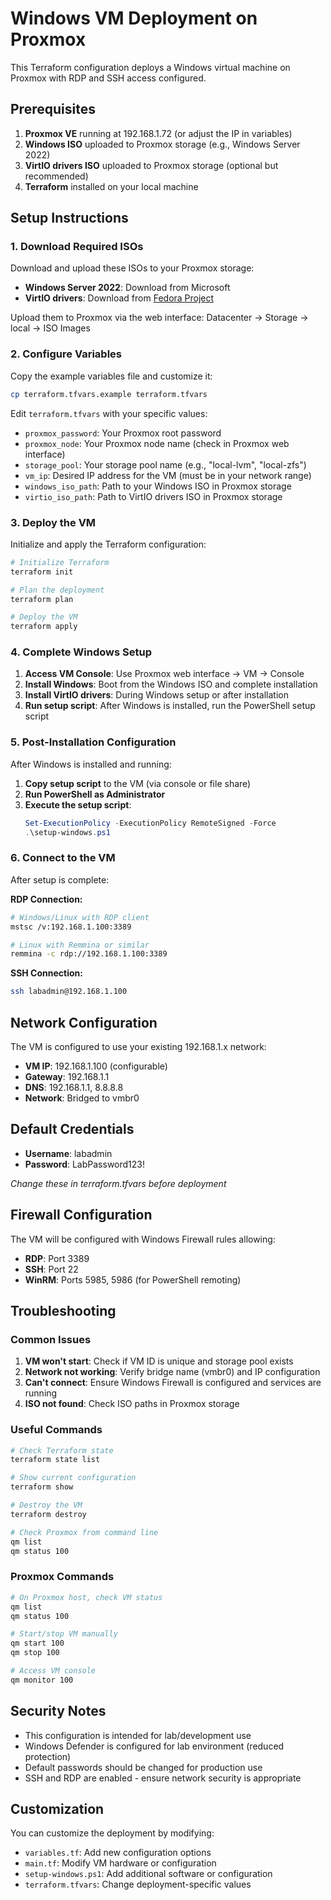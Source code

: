 # Windows VM Deployment on Proxmox

This Terraform configuration deploys a Windows virtual machine on Proxmox with RDP and SSH access configured.

## Prerequisites

1. **Proxmox VE** running at 192.168.1.72 (or adjust the IP in variables)
2. **Windows ISO** uploaded to Proxmox storage (e.g., Windows Server 2022)
3. **VirtIO drivers ISO** uploaded to Proxmox storage (optional but recommended)
4. **Terraform** installed on your local machine

## Setup Instructions

### 1. Download Required ISOs

Download and upload these ISOs to your Proxmox storage:

- **Windows Server 2022**: Download from Microsoft
- **VirtIO drivers**: Download from [Fedora Project](https://fedorapeople.org/groups/virt/virtio-win/direct-downloads/stable-virtio/virtio-win.iso)

Upload them to Proxmox via the web interface: Datacenter → Storage → local → ISO Images

### 2. Configure Variables

Copy the example variables file and customize it:

```bash
cp terraform.tfvars.example terraform.tfvars
```

Edit `terraform.tfvars` with your specific values:

- `proxmox_password`: Your Proxmox root password
- `proxmox_node`: Your Proxmox node name (check in Proxmox web interface)
- `storage_pool`: Your storage pool name (e.g., "local-lvm", "local-zfs")
- `vm_ip`: Desired IP address for the VM (must be in your network range)
- `windows_iso_path`: Path to your Windows ISO in Proxmox storage
- `virtio_iso_path`: Path to VirtIO drivers ISO in Proxmox storage

### 3. Deploy the VM

Initialize and apply the Terraform configuration:

```bash
# Initialize Terraform
terraform init

# Plan the deployment
terraform plan

# Deploy the VM
terraform apply
```

### 4. Complete Windows Setup

1. **Access VM Console**: Use Proxmox web interface → VM → Console
2. **Install Windows**: Boot from the Windows ISO and complete installation
3. **Install VirtIO drivers**: During Windows setup or after installation
4. **Run setup script**: After Windows is installed, run the PowerShell setup script

### 5. Post-Installation Configuration

After Windows is installed and running:

1. **Copy setup script** to the VM (via console or file share)
2. **Run PowerShell as Administrator**
3. **Execute the setup script**:
   ```powershell
   Set-ExecutionPolicy -ExecutionPolicy RemoteSigned -Force
   .\setup-windows.ps1
   ```

### 6. Connect to the VM

After setup is complete:

**RDP Connection:**
```bash
# Windows/Linux with RDP client
mstsc /v:192.168.1.100:3389

# Linux with Remmina or similar
remmina -c rdp://192.168.1.100:3389
```

**SSH Connection:**
```bash
ssh labadmin@192.168.1.100
```

## Network Configuration

The VM is configured to use your existing 192.168.1.x network:

- **VM IP**: 192.168.1.100 (configurable)
- **Gateway**: 192.168.1.1
- **DNS**: 192.168.1.1, 8.8.8.8
- **Network**: Bridged to vmbr0

## Default Credentials

- **Username**: labadmin
- **Password**: LabPassword123!

*Change these in terraform.tfvars before deployment*

## Firewall Configuration

The VM will be configured with Windows Firewall rules allowing:

- **RDP**: Port 3389
- **SSH**: Port 22
- **WinRM**: Ports 5985, 5986 (for PowerShell remoting)

## Troubleshooting

### Common Issues

1. **VM won't start**: Check if VM ID is unique and storage pool exists
2. **Network not working**: Verify bridge name (vmbr0) and IP configuration
3. **Can't connect**: Ensure Windows Firewall is configured and services are running
4. **ISO not found**: Check ISO paths in Proxmox storage

### Useful Commands

```bash
# Check Terraform state
terraform state list

# Show current configuration
terraform show

# Destroy the VM
terraform destroy

# Check Proxmox from command line
qm list
qm status 100
```

### Proxmox Commands

```bash
# On Proxmox host, check VM status
qm list
qm status 100

# Start/stop VM manually
qm start 100
qm stop 100

# Access VM console
qm monitor 100
```

## Security Notes

- This configuration is intended for lab/development use
- Windows Defender is configured for lab environment (reduced protection)
- Default passwords should be changed for production use
- SSH and RDP are enabled - ensure network security is appropriate

## Customization

You can customize the deployment by modifying:

- `variables.tf`: Add new configuration options
- `main.tf`: Modify VM hardware or configuration
- `setup-windows.ps1`: Add additional software or configuration
- `terraform.tfvars`: Change deployment-specific values